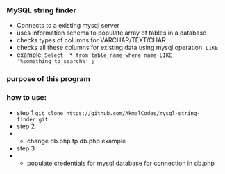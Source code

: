 ### MySQL string finder 

- Connects to a existing mysql server
- uses information schema to populate array of tables in a database
- checks types of columns for VARCHAR/TEXT/CHAR
- checks all these columns for existing data using mysql operation: ``` LIKE ```
- example:
``` Select  * from table_name where name LIKE '%something_to_search%' ; ```

### purpose of this program


### how to use:

 - step 1
 ``` git clone https://github.com/AkmalCodes/mysql-string-finder.git ```
 - step 2
 - - change db.php tp db.php.example
 - step 3
 - - populate credentials for mysql database for connection in db.php